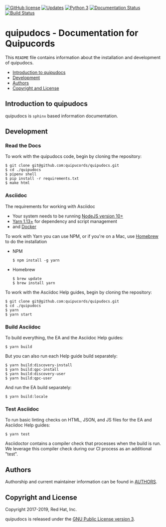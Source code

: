 [![GitHub license](https://img.shields.io/github/license/quipucords/quipudocs.svg)](https://github.com/quipucords/quipudocs/blob/master/LICENSE)
[![Updates](https://pyup.io/repos/github/quipucords/quipudocs/shield.svg)](https://pyup.io/repos/github/quipucords/quipudocs/)
[![Python 3](https://pyup.io/repos/github/quipucords/quipudocs/python-3-shield.svg)](https://pyup.io/repos/github/quipucords/quipudocs/)
[![Documentation Status](https://readthedocs.org/projects/quipucords/badge/)](https://quipucords.readthedocs.io/en/latest/)
[![Build Status](https://travis-ci.org/quipucords/quipudocs.svg?branch=master)](https://travis-ci.org/quipucords/quipudocs)

# quipudocs - Documentation for Quipucords

This `README` file contains information about the installation and development of quipudocs.

- [Introduction to quipudocs](#intro)
- [Development](#development)
- [Authors](#authors)
- [Copyright and License](#copyright)


## <a name="intro"></a> Introduction to quipudocs
quipudocs is `sphinx` based information documentation.


## <a name="development"></a> Development

### Read the Docs
To work with the quipudocs code, begin by cloning the repository:
  ```
  $ git clone git@github.com:quipucords/quipudocs.git
  $ cd ./quipudocs
  $ pipenv shell
  $ pip install -r requirements.txt
  $ make html
  ```

### Asciidoc
The requirements for working with Asciidoc
  - Your system needs to be running [NodeJS version 10+](https://nodejs.org/)
  - [Yarn 1.13+](https://yarnpkg.com) for dependency and script management
  - and [Docker](https://docs.docker.com/engine/installation/)

To work with Yarn you can use NPM, or if you're on a Mac, use [Homebrew](https://brew.sh/) to do the installation
  - NPM
    ```
    $ npm install -g yarn
    ```
  - Homebrew
    ```
    $ brew update
    $ brew install yarn
    ```


To work with the Asciidoc Help guides, begin by cloning the repository:
  ```
  $ git clone git@github.com:quipucords/quipudocs.git
  $ cd ./quipudocs
  $ yarn
  $ yarn start
  ```

### Build Asciidoc
To build everything, the EA and the Asciidoc Help guides:
  ```
  $ yarn build
  ```

But you can also run each Help guide build separately:
  ```
  $ yarn build:discovery-install
  $ yarn build:qpc-install
  $ yarn build:discovery-user
  $ yarn build:qpc-user
  ```

And run the EA build separately:
   ```
   $ yarn build:locale
   ```

### Test Asciidoc
To run basic linting checks on HTML, JSON, and JS files for the EA and Asciidoc Help guides:
  ```
  $ yarn test
  ```

Asciidoctor contains a compiler check that processes when the build is run. We leverage this compiler check during our CI process as an additional "test".

## <a name="authors"></a> Authors
Authorship and current maintainer information can be found in [AUTHORS](AUTHORS.MD).


## <a name="copyright"></a> Copyright and License
Copyright 2017-2019, Red Hat, Inc.


quipudocs is released under the [GNU Public License version 3](LICENSE).

